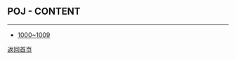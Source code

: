 ## **POJ - CONTENT**
---------------------
* [1000~1009](https://maxwell-l.github.io/WriteSomething/POJ/1000)

[返回首页](https://maxwell-l.github.io/WriteSomething)